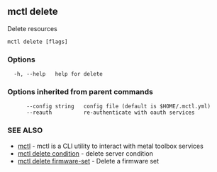 [Auto generated by spf13/cobra]: <>

## mctl delete

Delete resources

```
mctl delete [flags]
```

### Options

```
  -h, --help   help for delete
```

### Options inherited from parent commands

```
      --config string   config file (default is $HOME/.mctl.yml)
      --reauth          re-authenticate with oauth services
```

### SEE ALSO

* [mctl](mctl.md)	 - mctl is a CLI utility to interact with metal toolbox services
* [mctl delete condition](mctl_delete_condition.md)	 - delete server condition
* [mctl delete firmware-set](mctl_delete_firmware-set.md)	 - Delete a firmware set

